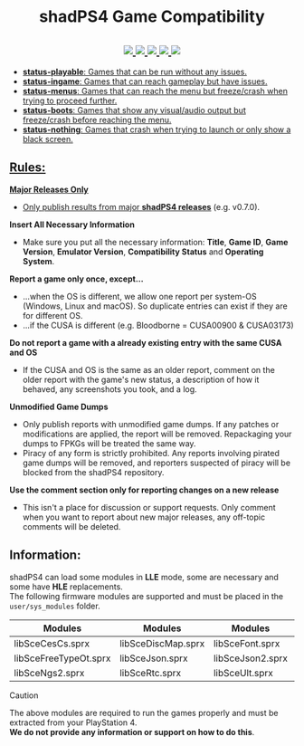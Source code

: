 <h1 align="center">
  <b>shadPS4 Game Compatibility</b>
</h1>

<h2 align="center">
<a href="https://github.com/shadps4-emu/shadps4-game-compatibility/labels/status-playable">
    <img src="https://img.shields.io/github/issues-search/shadps4-emu/shadps4-game-compatibility?query=is%3Aopen+label%3Astatus-playable&style=for-the-badge&color=8BA503&label=Playable"/>
<a href="https://github.com/shadps4-emu/shadps4-game-compatibility/labels/status-ingame">
    <img src="https://img.shields.io/github/issues-search/shadps4-emu/shadps4-game-compatibility?query=is%3Aopen+label%3Astatus-ingame&style=for-the-badge&color=F3BB00&label=Ingame"/>
<a href="https://github.com/shadps4-emu/shadps4-game-compatibility/labels/status-menus">
    <img src="https://img.shields.io/github/issues-search/shadps4-emu/shadps4-game-compatibility?query=is%3Aopen+label%3Astatus-menus&style=for-the-badge&color=FF5C1A&label=Menus"/>
<a href="https://github.com/shadps4-emu/shadps4-game-compatibility/labels/status-boots">
    <img src="https://img.shields.io/github/issues-search/shadps4-emu/shadps4-game-compatibility?query=is%3Aopen+label%3Astatus-boots&style=for-the-badge&color=A7001E&label=Boots"/>
<a href="https://github.com/shadps4-emu/shadps4-game-compatibility/labels/status-nothing">
<img src="https://img.shields.io/github/issues-search/shadps4-emu/shadps4-game-compatibility?query=is%3Aopen+label%3Astatus-nothing&style=for-the-badge&color=black&label=Nothing"/>
</h2>

- **status-playable**: Games that can be run without any issues.
- **status-ingame**: Games that can reach gameplay but have issues.
- **status-menus**: Games that can reach the menu but freeze/crash when trying to proceed further.
- **status-boots**: Games that show any visual/audio output but freeze/crash before reaching the menu.
- **status-nothing**: Games that crash when trying to launch or only show a black screen.

## Rules:

**Major Releases Only**
- Only publish results from major [**shadPS4 releases**](https://github.com/shadps4-emu/shadPS4/releases) (e.g. v0.7.0).

**Insert All Necessary Information**
- Make sure you put all the necessary information: **Title**, **Game ID**, **Game Version**, **Emulator Version**, **Compatibility Status** and **Operating System**.

**Report a game only once, except...**
- ...when the OS is different, we allow one report per system-OS (Windows, Linux and macOS). So duplicate entries can exist if they are for different OS.
- ...if the CUSA is different (e.g. Bloodborne = CUSA00900 & CUSA03173)

**Do not report a game with a already existing entry with the same CUSA and OS**
- If the CUSA and OS is the same as an older report, comment on the older report with the game's new status, a description of how it behaved, any screenshots you took, and a log.

**Unmodified Game Dumps**
- Only publish reports with unmodified game dumps. If any patches or modifications are applied, the report will be removed. Repackaging your dumps to FPKGs will be treated the same way.
- Piracy of any form is strictly prohibited. Any reports involving pirated game dumps will be removed, and reporters suspected of piracy will be blocked from the shadPS4 repository.

**Use the comment section only for reporting changes on a new release**
- This isn't a place for discussion or support requests. Only comment when you want to report about new major releases, any off-topic comments will be deleted.

## Information:

shadPS4 can load some modules in **LLE** mode, some are necessary and some have **HLE** replacements.\
The following firmware modules are supported and must be placed in the `user/sys_modules` folder.

<div align="center">

| Modules                 | Modules                 | Modules                 | Modules                 |  
|-------------------------|-------------------------|-------------------------|-------------------------|  
| libSceCesCs.sprx        | libSceDiscMap.sprx      | libSceFont.sprx         | libSceFontFt.sprx       |  
| libSceFreeTypeOt.sprx   | libSceJson.sprx         | libSceJson2.sprx        | libSceLibcInternal.sprx |  
| libSceNgs2.sprx         | libSceRtc.sprx          | libSceUlt.sprx          |                         |  

</div>

> [!Caution]
> The above modules are required to run the games properly and must be extracted from your PlayStation 4.\
> **We do not provide any information or support on how to do this**.
